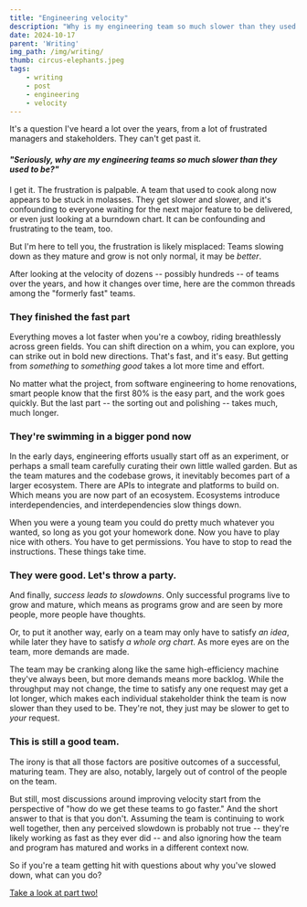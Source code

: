 ```yaml
---
title: "Engineering velocity"
description: "Why is my engineering team so much slower than they used to be?"
date: 2024-10-17
parent: 'Writing'
img_path: /img/writing/
thumb: circus-elephants.jpeg
tags:
    - writing
    - post
    - engineering
    - velocity
---
```


It's a question I've heard a lot over the years, from a lot of frustrated managers and stakeholders. They can't get past it.

#### _"Seriously, why are my engineering teams so much slower than they used to be?"_

I get it. The frustration is palpable. A team that used to cook along now appears to be stuck in molasses. They get slower and slower, and it's confounding to everyone waiting for the next major feature to be delivered, or even just looking at a burndown chart. It can be confounding and frustrating to the team, too. 

But I'm here to tell you, the frustration is likely misplaced: Teams slowing down as they mature and grow is not only normal, it may be _better_. 

After looking at the velocity of dozens -- possibly hundreds -- of teams over the years, and how it changes over time, here are the common threads among the "formerly fast" teams.

### They finished the fast part
Everything moves a lot faster when you're a cowboy, riding breathlessly across green fields. You can shift direction on a whim, you can explore, you can strike out in bold new directions. That's fast, and it's easy. But getting from _something_ to _something good_ takes a lot more time and effort. 

No matter what the project, from software engineering to home renovations, smart people know that the first 80% is the easy part, and the work goes quickly. But the last part -- the sorting out and polishing -- takes much, much longer.

### They're swimming in a bigger pond now
In the early days, engineering efforts usually start off as an experiment, or perhaps a small team carefully curating their own little walled garden. But as the team matures and the codebase grows, it inevitably becomes part of a larger ecosystem. There are APIs to integrate and platforms to build on. Which means you are now part of an ecosystem. Ecosystems introduce interdependencies, and interdependencies slow things down.

When you were a young team you could do pretty much whatever you wanted, so long as you got your homework done. Now you have to play nice with others. You have to get permissions. You have to stop to read the instructions. These things take time.

### They were good. Let's throw a party.
And finally, _success leads to slowdowns_. Only successful programs live to grow and mature, which means as programs grow and are seen by more people, more people have thoughts.

Or, to put it another way, early on a team may only have to satisfy _an idea_, while later they have to satisfy _a whole org chart_. As more eyes are on the team, more demands are made. 

The team may be cranking along like the same high-efficiency machine they've always been, but more demands means more backlog. While the throughput may not change, the time to satisfy any one request may get a lot longer, which makes each individual stakeholder think the team is now slower than they used to be. They're not, they just may be slower to get to _your_ request.


### This is still a good team.
The irony is that all those factors are positive outcomes of a successful, maturing team. They are also, notably, largely out of control of the people on the team.

But still, most discussions around improving velocity start from the perspective of "how do we get these teams to go faster." And the short answer to that is that you don't. Assuming the team is continuing to work well together, then any perceived slowdown is probably not true -- they're likely working as fast as they ever did -- and also ignoring how the team and program has matured and works in a different context now.

So if you're a team getting hit with questions about why you've slowed down, what can you do?

[Take a look at part two!](https://another.rodeo/engineering-velocity-part-2/)


